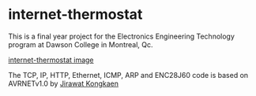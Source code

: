 # internet-thermostat

This is a final year project for the Electronics Engineering Technology program at Dawson College in Montreal, Qc.

[internet-thermostat image](./image.jpg)

The TCP, IP, HTTP, Ethernet, ICMP, ARP and ENC28J60 code is based on AVRNETv1.0 by [Jirawat Kongkaen](http://avrportal.com/)

